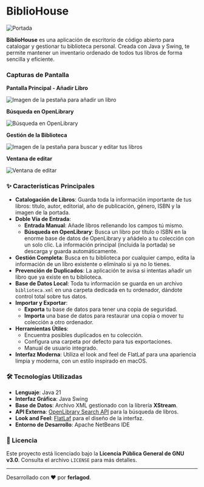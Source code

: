 # BiblioHouse    
![Portada](https://imgur.com/CJOQvUS.png)


**BiblioHouse** es una aplicación de escritorio de código abierto para catalogar y gestionar tu biblioteca personal. Creada con Java y Swing, te permite mantener un inventario ordenado de todos tus libros de forma sencilla y eficiente.

### Capturas de Pantalla

**Pantalla Principal - Añadir Libro**

![Imagen de la pestaña para añadir un libro](https://imgur.com/zCZ0YfJ.png)


**Búsqueda en OpenLibrary**

![Búsqueda en OpenLibrary](https://i.imgur.com/cQc6Jfl.png)


**Gestión de la Biblioteca**

![Imagen de la pestaña para buscar y editar tus libros](https://imgur.com/cQ2Buau.png)

**Ventana de editar**

![Ventana de editar](https://imgur.com/sivEUK5.png)


### ✨ Características Principales

* **Catalogación de Libros**: Guarda toda la información importante de tus libros: título, autor, editorial, año de publicación, género, ISBN y la imagen de la portada.
* **Doble Vía de Entrada**:
    * **Entrada Manual**: Añade libros rellenando los campos tú mismo.
    * **Búsqueda en OpenLibrary**: Busca un libro por título o ISBN en la enorme base de datos de OpenLibrary y añádelo a tu colección con un solo clic. La información principal (incluida la portada) se descarga y guarda automáticamente.
* **Gestión Completa**: Busca en tu biblioteca por cualquier campo, edita la información de un libro existente o elimínalo si ya no lo tienes.
* **Prevención de Duplicados**: La aplicación te avisa si intentas añadir un libro que ya existe en tu biblioteca.
* **Base de Datos Local**: Toda tu información se guarda en un archivo `biblioteca.xml` en una carpeta dedicada en tu ordenador, dándote control total sobre tus datos.
* **Importar y Exportar**:
    * **Exporta** tu base de datos para tener una copia de seguridad.
    * **Importa** una base de datos para restaurar una copia o mover tu colección a otro ordenador.
* **Herramientas Útiles**:
    * Encuentra posibles duplicados en tu colección.
    * Configura una carpeta por defecto para tus exportaciones.
    * Manual de usuario integrado.
* **Interfaz Moderna**: Utiliza el look and feel de FlatLaf para una apariencia limpia y moderna, con un estilo inspirado en macOS.

### 🛠️ Tecnologías Utilizadas

* **Lenguaje**: Java 21
* **Interfaz Gráfica**: Java Swing
* **Base de Datos**: Archivo XML gestionado con la librería **XStream**.
* **API Externa**: [OpenLibrary Search API](https://openlibrary.org/dev/docs/api/search) para la búsqueda de libros.
* **Look and Feel**: [FlatLaf](https://www.formdev.com/flatlaf/) para el diseño de la interfaz.
* **Entorno de Desarrollo**: Apache NetBeans IDE

### 📄 Licencia

Este proyecto está licenciado bajo la **Licencia Pública General de GNU v3.0**. Consulta el archivo `LICENSE` para más detalles.

---

Desarrollado con ❤️ por **ferlagod**.
